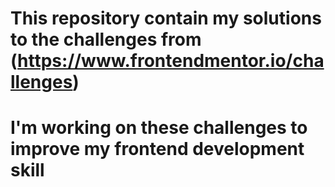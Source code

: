 # This repository contain my solutions to the challenges from (https://www.frontendmentor.io/challenges)
# I'm working on these challenges to improve my frontend development skill
